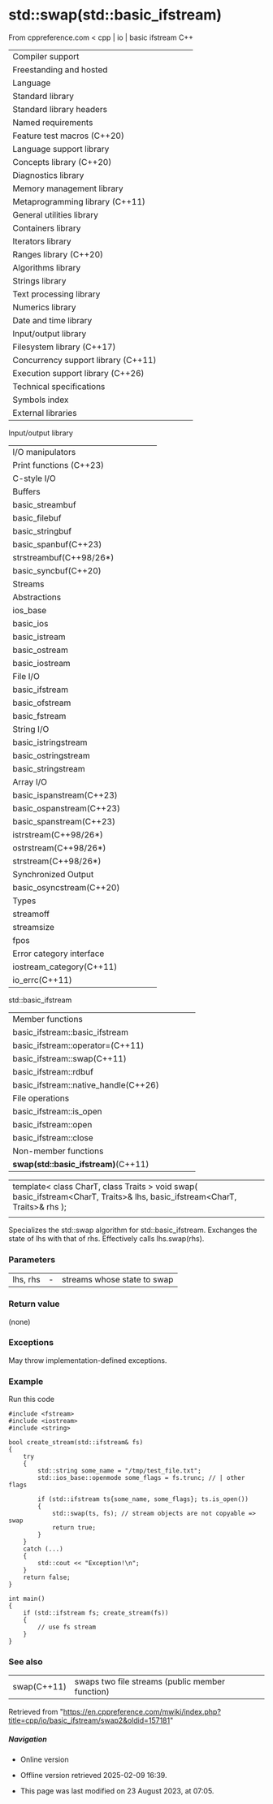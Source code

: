 # std::swap(std::basic_ifstream)

From cppreference.com
< cpp‎ | io‎ | basic ifstream
C++

|  |  |  |  |  |
| --- | --- | --- | --- | --- |
| Compiler support | | | | |
| Freestanding and hosted | | | | |
| Language | | | | |
| Standard library | | | | |
| Standard library headers | | | | |
| Named requirements | | | | |
| Feature test macros (C++20) | | | | |
| Language support library | | | | |
| Concepts library (C++20) | | | | |
| Diagnostics library | | | | |
| Memory management library | | | | |
| Metaprogramming library (C++11) | | | | |
| General utilities library | | | | |
| Containers library | | | | |
| Iterators library | | | | |
| Ranges library (C++20) | | | | |
| Algorithms library | | | | |
| Strings library | | | | |
| Text processing library | | | | |
| Numerics library | | | | |
| Date and time library | | | | |
| Input/output library | | | | |
| Filesystem library (C++17) | | | | |
| Concurrency support library (C++11) | | | | |
| Execution support library (C++26) | | | | |
| Technical specifications | | | | |
| Symbols index | | | | |
| External libraries | | | | |

Input/output library

|  |  |  |  |  |
| --- | --- | --- | --- | --- |
| I/O manipulators | | | | |
| Print functions (C++23) | | | | |
| C-style I/O | | | | |
| Buffers | | | | |
| basic_streambuf | | | | |
| basic_filebuf | | | | |
| basic_stringbuf | | | | |
| basic_spanbuf(C++23) | | | | |
| strstreambuf(C++98/26\*) | | | | |
| basic_syncbuf(C++20) | | | | |
| Streams | | | | |
| Abstractions | | | | |
| ios_base | | | | |
| basic_ios | | | | |
| basic_istream | | | | |
| basic_ostream | | | | |
| basic_iostream | | | | |
| File I/O | | | | |
| basic_ifstream | | | | |
| basic_ofstream | | | | |
| basic_fstream | | | | |
| String I/O | | | | |
| basic_istringstream | | | | |
| basic_ostringstream | | | | |
| basic_stringstream | | | | |
| Array I/O | | | | |
| basic_ispanstream(C++23) | | | | |
| basic_ospanstream(C++23) | | | | |
| basic_spanstream(C++23) | | | | |
| istrstream(C++98/26\*) | | | | |
| ostrstream(C++98/26\*) | | | | |
| strstream(C++98/26\*) | | | | |
| Synchronized Output | | | | |
| basic_osyncstream(C++20) | | | | |
| Types | | | | |
| streamoff | | | | |
| streamsize | | | | |
| fpos | | | | |
| Error category interface | | | | |
| iostream_category(C++11) | | | | |
| io_errc(C++11) | | | | |

std::basic_ifstream

|  |  |  |  |  |
| --- | --- | --- | --- | --- |
| Member functions | | | | |
| basic_ifstream::basic_ifstream | | | | |
| basic_ifstream::operator=(C++11) | | | | |
| basic_ifstream::swap(C++11) | | | | |
| basic_ifstream::rdbuf | | | | |
| basic_ifstream::native_handle(C++26) | | | | |
| File operations | | | | |
| basic_ifstream::is_open | | | | |
| basic_ifstream::open | | | | |
| basic_ifstream::close | | | | |
| Non-member functions | | | | |
| ****swap(std::basic_ifstream)****(C++11) | | | | |

|  |  |  |
| --- | --- | --- |
| template< class CharT, class Traits >  void swap( basic_ifstream<CharT, Traits>& lhs, basic_ifstream<CharT, Traits>& rhs ); |  |  |
|  |  |  |

Specializes the std::swap algorithm for std::basic_ifstream. Exchanges the state of lhs with that of rhs. Effectively calls lhs.swap(rhs).

### Parameters

|  |  |  |
| --- | --- | --- |
| lhs, rhs | - | streams whose state to swap |

### Return value

(none)

### Exceptions

May throw implementation-defined exceptions.

### Example

Run this code

```
#include <fstream>
#include <iostream>
#include <string>
 
bool create_stream(std::ifstream& fs)
{
    try
    {
        std::string some_name = "/tmp/test_file.txt";
        std::ios_base::openmode some_flags = fs.trunc; // | other flags
 
        if (std::ifstream ts{some_name, some_flags}; ts.is_open())
        {
            std::swap(ts, fs); // stream objects are not copyable => swap
            return true;
        }
    }
    catch (...)
    {
        std::cout << "Exception!\n";
    }
    return false;
}
 
int main()
{
    if (std::ifstream fs; create_stream(fs))
    {
        // use fs stream
    }
}

```

### See also

|  |  |
| --- | --- |
| swap(C++11) | swaps two file streams   (public member function) |

Retrieved from "<https://en.cppreference.com/mwiki/index.php?title=cpp/io/basic_ifstream/swap2&oldid=157181>"

##### Navigation

- Online version
- Offline version retrieved 2025-02-09 16:39.

- This page was last modified on 23 August 2023, at 07:05.
